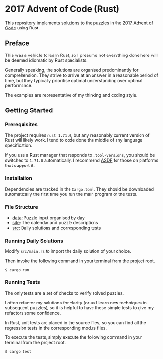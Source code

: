 # 2017 Advent of Code (Rust)

This repository implements solutions to the puzzles in the [2017 Advent of Code](https://adventofcode.com/2017) using Rust.


## Preface

This was a vehicle to learn Rust, so I presume not everything done here will be deemed idiomatic by Rust specialists.

Generally speaking, the solutions are organised predominantly for comprehension. They strive to arrive at an answer in a reasonable period of time, but they typically prioritise optimal understanding over optimal performance.

The examples are representative of my thinking and coding style.


## Getting Started

### Prerequisites

The project requires `rust 1.71.0`, but any reasonably current version of Rust will likely work.  I tend to code done the middle of any language specification.

If you use a Rust manager that responds to `.tool-versions`, you should be switched to `1.71.0` automatically. I recommend [ASDF](https://github.com/asdf-vm/asdf) for those on platforms that support it.

### Installation

Dependencies are tracked in the `Cargo.toml`.  They should be downloaded automatically the first time
you run the main program or the tests.

### File Structure

- [data](./data): Puzzle input organised by day
- [site](./site): The calendar and puzzle descriptions
- [src](./src):   Daily solutions and corresponding tests


### Running Daily Solutions

Modify `src/main.rs` to import the daily solution of your choice.

Then invoke the following command in your terminal from the project root.

```
$ cargo run
```

### Running Tests

The only tests are a set of checks to verify solved puzzles.

I often refactor my solutions for clarity (or as I learn new
techniques in subsequent puzzles), so it is helpful to have
these simple tests to give my refactors some confidence.

In Rust, unit tests are placed in the source files, so you
can find all the regression tests in the corresponding mod.rs
files.

To execute the tests, simply execute the following command in
your terminal from the project root.

```
$ cargo test
```